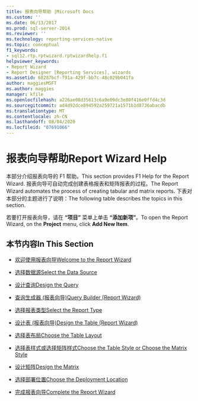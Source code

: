 ```yaml
---
title: 报表向导帮助 |Microsoft Docs
ms.custom: ''
ms.date: 06/13/2017
ms.prod: sql-server-2014
ms.reviewer: ''
ms.technology: reporting-services-native
ms.topic: conceptual
f1_keywords:
- sql12.rtp.rptwizard.rptwizardhelp.f1
helpviewer_keywords:
- Report Wizard
- Report Designer [Reporting Services], wizards
ms.assetid: 68287bcf-f91a-429f-bb7c-48c029b041fa
author: maggiesMSFT
ms.author: maggies
manager: kfile
ms.openlocfilehash: a226ae08d35613c6a9e09dc3e80f416e0ffd4c3d
ms.sourcegitcommit: ad4d92dce894592a259721a1571b1d8736abacdb
ms.translationtype: MT
ms.contentlocale: zh-CN
ms.lasthandoff: 08/04/2020
ms.locfileid: "87691066"
---
```

# <a name="report-wizard-help"></a><span data-ttu-id="5cdeb-102">报表向导帮助</span><span class="sxs-lookup"><span data-stu-id="5cdeb-102">Report Wizard Help</span></span>
  <span data-ttu-id="5cdeb-103">本部分介绍报表向导的 F1 帮助。</span><span class="sxs-lookup"><span data-stu-id="5cdeb-103">This section provides F1 Help for the Report Wizard.</span></span> <span data-ttu-id="5cdeb-104">报表向导可自动完成创建表格报表和矩阵报表的过程。</span><span class="sxs-lookup"><span data-stu-id="5cdeb-104">The Report Wizard automates the process of creating tabular and matrix reports.</span></span> <span data-ttu-id="5cdeb-105">下表对本部分的主题进行了说明：</span><span class="sxs-lookup"><span data-stu-id="5cdeb-105">The following table describes the topics in this section.</span></span>  
  
 <span data-ttu-id="5cdeb-106">若要打开报表向导，请在 **“项目”** 菜单上单击 **“添加新项”**。</span><span class="sxs-lookup"><span data-stu-id="5cdeb-106">To open the Report Wizard, on the **Project** menu, click **Add New Item**.</span></span>  
  
## <a name="in-this-section"></a><span data-ttu-id="5cdeb-107">本节内容</span><span class="sxs-lookup"><span data-stu-id="5cdeb-107">In This Section</span></span>  
  
-   [<span data-ttu-id="5cdeb-108">欢迎使用报表向导</span><span class="sxs-lookup"><span data-stu-id="5cdeb-108">Welcome to the Report Wizard</span></span>](../../2014/reporting-services/welcome-to-the-report-wizard.md)  
  
-   [<span data-ttu-id="5cdeb-109">选择数据源</span><span class="sxs-lookup"><span data-stu-id="5cdeb-109">Select the Data Source</span></span>](../../2014/reporting-services/select-the-data-source.md)  
  
-   [<span data-ttu-id="5cdeb-110">设计查询</span><span class="sxs-lookup"><span data-stu-id="5cdeb-110">Design the Query</span></span>](../../2014/reporting-services/design-the-query.md)  
  
-   [<span data-ttu-id="5cdeb-111">查询生成器 &#40;报表向导&#41;</span><span class="sxs-lookup"><span data-stu-id="5cdeb-111">Query Builder &#40;Report Wizard&#41;</span></span>](../../2014/reporting-services/query-builder-report-wizard.md)  
  
-   [<span data-ttu-id="5cdeb-112">选择报表类型</span><span class="sxs-lookup"><span data-stu-id="5cdeb-112">Select the Report Type</span></span>](../../2014/reporting-services/select-the-report-type.md)  
  
-   [<span data-ttu-id="5cdeb-113">设计表 &#40;报表向导&#41;</span><span class="sxs-lookup"><span data-stu-id="5cdeb-113">Design the Table &#40;Report Wizard&#41;</span></span>](../../2014/reporting-services/design-the-table-report-wizard.md)  
  
-   [<span data-ttu-id="5cdeb-114">选择表布局</span><span class="sxs-lookup"><span data-stu-id="5cdeb-114">Choose the Table Layout</span></span>](../../2014/reporting-services/choose-the-table-layout.md)  
  
-   [<span data-ttu-id="5cdeb-115">选择表样式或选择矩阵样式</span><span class="sxs-lookup"><span data-stu-id="5cdeb-115">Choose the Table Style or Choose the Matrix Style</span></span>](../../2014/reporting-services/choose-the-table-style-or-choose-the-matrix-style.md)  
  
-   [<span data-ttu-id="5cdeb-116">设计矩阵</span><span class="sxs-lookup"><span data-stu-id="5cdeb-116">Design the Matrix</span></span>](../../2014/reporting-services/design-the-matrix.md)  
  
-   [<span data-ttu-id="5cdeb-117">选择部署位置</span><span class="sxs-lookup"><span data-stu-id="5cdeb-117">Choose the Deployment Location</span></span>](../../2014/reporting-services/choose-the-deployment-location.md)  
  
-   [<span data-ttu-id="5cdeb-118">完成报表向导</span><span class="sxs-lookup"><span data-stu-id="5cdeb-118">Complete the Report Wizard</span></span>](../../2014/reporting-services/complete-the-report-wizard.md)  
  
  
